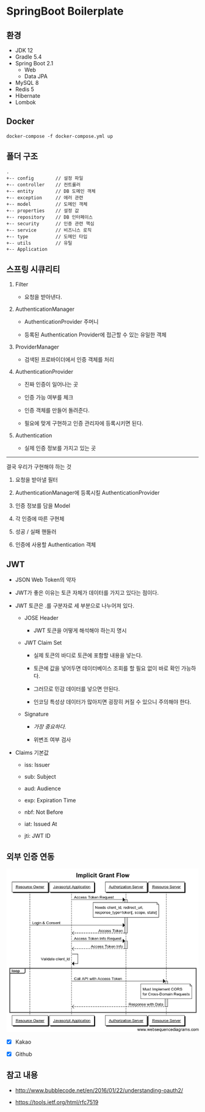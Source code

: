 # SpringBoot Boilerplate


## 환경
* JDK 12
* Gradle 5.4
* Spring Boot 2.1
  * Web
  * Data JPA
* MySQL 8
* Redis 5
* Hibernate
* Lombok


## Docker
```
docker-compose -f docker-compose.yml up
```


## 폴더 구조
```
.
+-- config        // 설정 파일
+-- controller    // 컨트롤러
+-- entity        // DB 도메인 객체
+-- exception     // 에러 관련
+-- model         // 도메인 객체
+-- properties    // 설정 값
+-- repository    // DB 인터페이스
+-- security      // 인증 관련 핵심
+-- service       // 비즈니스 로직
+-- type          // 도메인 타입
+-- utils         // 유틸
+-- Application
```


## 스프링 시큐리티

1. Filter

    * 요청을 받아낸다.

2. AuthenticationManager

    * AuthenticationProvider 주머니
    
    * 등록된 Authentication Provider에 접근할 수 있는 유일한 객체

3. ProviderManager

    * 검색된 프로바이더에서 인증 객체를 처리

4. AuthenticationProvider
    
    * 진짜 인증이 일어나는 곳
    
    * 인증 가능 여부를 체크
    
    * 인증 객체를 만들어 돌려준다.
     
    * 필요에 맞게 구현하고 인증 관리자에 등록시키면 된다.

5. Authentication

    * 실제 인증 정보를 가지고 있는 곳

---

결국 우리가 구현해야 하는 것

1. 요청을 받아낼 필터

2. AuthenticationManager에 등록시킬 AuthenticationProvider

3. 인증 정보를 담을 Model

4. 각 인증에 따른 구현체

5. 성공 / 실패 핸들러

6. 인증에 사용할 Authentication 객체


## JWT

* JSON Web Token의 약자

* JWT가 좋은 이유는 토큰 자체가 데이터를 가지고 있다는 점이다.

* JWT 토큰은 .를 구분자로 세 부분으로 나누어져 있다.

    * JOSE Header
    
        * JWT 토큰을 어떻게 해석해야 하는지 명시 
    
    * JWT Claim Set
    
        * 실제 토큰의 바디로 토큰에 포함할 내용을 넣는다.
        
        * 토큰에 값을 넣어두면 데이터베이스 조회를 할 필요 없이 바로 확인 가능하다.
        
        * 그러므로 민감 데이터를 넣으면 안된다.
        
        * 인코딩 특성상 데이터가 많아지면 굉장히 커질 수 있으니 주의해야 한다.   
    
    * Signature
    
        * *가장 중요하다.*
        
        * 위변조 여부 검사
    
* Claims 기본값

    * iss: Issuer

    * sub: Subject

    * aud: Audience

    * exp: Expiration Time

    * nbf: Not Before

    * iat: Issued At

    * jti: JWT ID

## 외부 인증 연동 

![Implicit Grant Flow](assets/implicit_grant_flow.png)

* [x] Kakao

* [x] Github


## 참고 내용

* http://www.bubblecode.net/en/2016/01/22/understanding-oauth2/

* https://tools.ietf.org/html/rfc7519
